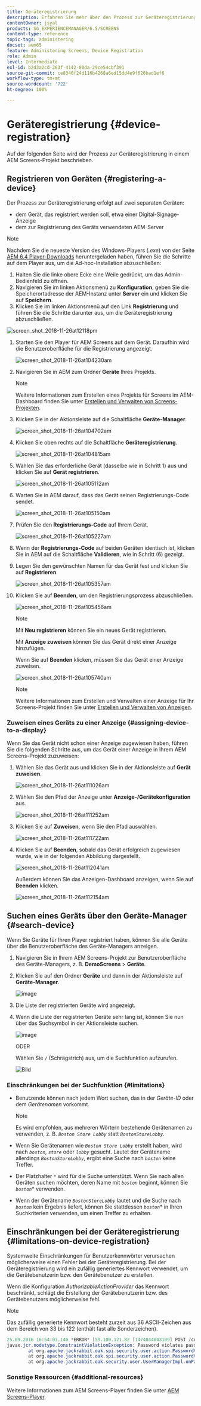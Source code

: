 ```yaml
---
title: Geräteregistrierung
description: Erfahren Sie mehr über den Prozess zur Geräteregistrierung in einem AEM Screens-Projekt.
contentOwner: jsyal
products: SG_EXPERIENCEMANAGER/6.5/SCREENS
content-type: reference
topic-tags: administering
docset: aem65
feature: Administering Screens, Device Registration
role: Admin
level: Intermediate
exl-id: b2d3a2cd-263f-4142-80da-29ce54cbf391
source-git-commit: ce8340f24d116b4268a6ed15dd4e9f626bad1ef6
workflow-type: tm+mt
source-wordcount: '722'
ht-degree: 100%

---
```


# Geräteregistrierung {#device-registration}

Auf der folgenden Seite wird der Prozess zur Geräteregistrierung in einem AEM Screens-Projekt beschrieben.

## Registrieren von Geräten {#registering-a-device}

Der Prozess zur Geräteregistrierung erfolgt auf zwei separaten Geräten:

* dem Gerät, das registriert werden soll, etwa einer Digital-Signage-Anzeige
* dem zur Registrierung des Geräts verwendeten AEM-Server

>[!NOTE]
>
>Nachdem Sie die neueste Version des Windows-Players (*.exe*) von der Seite [AEM 6.4 Player-Downloads](https://download.macromedia.com/screens/) heruntergeladen haben, führen Sie die Schritte auf dem Player aus, um die Ad-hoc-Installation abzuschließen:
>
>1. Halten Sie die linke obere Ecke eine Weile gedrückt, um das Admin-Bedienfeld zu öffnen.
>1. Navigieren Sie im linken Aktionsmenü zu **Konfiguration**, geben Sie die Speicherortadresse der AEM-Instanz unter **Server** ein und klicken Sie auf **Speichern**.
>1. Klicken Sie im linken Aktionsmenü auf den Link **Registrierung** und führen Sie die Schritte darunter aus, um die Geräteregistrierung abzuschließen.
>

![screen_shot_2018-11-26at12118pm](assets/screen_shot_2018-11-26at12118pm.png)

1. Starten Sie den Player für AEM Screens auf dem Gerät. Daraufhin wird die Benutzeroberfläche für die Registrierung angezeigt.

   ![screen_shot_2018-11-26at104230am](assets/screen_shot_2018-11-26at104230am.png)

1. Navigieren Sie in AEM zum Ordner **Geräte** Ihres Projekts.

   >[!NOTE]
   >
   >Weitere Informationen zum Erstellen eines Projekts für Screens im AEM-Dashboard finden Sie unter [Erstellen und Verwalten von Screens-Projekten](creating-a-screens-project.md).

1. Klicken Sie in der Aktionsleiste auf die Schaltfläche **Geräte-Manager**.

   ![screen_shot_2018-11-26at104702am](assets/screen_shot_2018-11-26at104702am.png)

1. Klicken Sie oben rechts auf die Schaltfläche **Geräteregistrierung**.

   ![screen_shot_2018-11-26at104815am](assets/screen_shot_2018-11-26at104815am.png)

1. Wählen Sie das erforderliche Gerät (dasselbe wie in Schritt 1) aus und klicken Sie auf **Gerät registrieren**.

   ![screen_shot_2018-11-26at105112am](assets/screen_shot_2018-11-26at105112am.png)

1. Warten Sie in AEM darauf, dass das Gerät seinen Registrierungs-Code sendet.

   ![screen_shot_2018-11-26at105150am](assets/screen_shot_2018-11-26at105150am.png)

1. Prüfen Sie den **Registrierungs-Code** auf Ihrem Gerät.

   ![screen_shot_2018-11-26at105227am](assets/screen_shot_2018-11-26at105227am.png)

1. Wenn der **Registrierungs-Code** auf beiden Geräten identisch ist, klicken Sie in AEM auf die Schaltfläche **Validieren**, wie in Schritt (6) gezeigt.
1. Legen Sie den gewünschten Namen für das Gerät fest und klicken Sie auf **Registrieren**.

   ![screen_shot_2018-11-26at105357am](assets/screen_shot_2018-11-26at105357am.png)

1. Klicken Sie auf **Beenden**, um den Registrierungsprozess abzuschließen.

   ![screen_shot_2018-11-26at105456am](assets/screen_shot_2018-11-26at105456am.png)

   >[!NOTE]
   >
   >Mit **Neu registrieren** können Sie ein neues Gerät registrieren.
   >
   >Mit **Anzeige zuweisen** können Sie das Gerät direkt einer Anzeige hinzufügen.

   Wenn Sie auf **Beenden** klicken, müssen Sie das Gerät einer Anzeige zuweisen.

   ![screen_shot_2018-11-26at105740am](assets/screen_shot_2018-11-26at105740am.png)

   >[!NOTE]
   >
   >Weitere Informationen zum Erstellen und Verwalten einer Anzeige für Ihr Screens-Projekt finden Sie unter [Erstellen und Verwalten von Anzeigen](managing-displays.md).

### Zuweisen eines Geräts zu einer Anzeige {#assigning-device-to-a-display}

Wenn Sie das Gerät nicht schon einer Anzeige zugewiesen haben, führen Sie die folgenden Schritte aus, um das Gerät einer Anzeige in Ihrem AEM Screens-Projekt zuzuweisen:

1. Wählen Sie das Gerät aus und klicken Sie in der Aktionsleiste auf **Gerät zuweisen**.

   ![screen_shot_2018-11-26at111026am](assets/screen_shot_2018-11-26at111026am.png)

1. Wählen Sie den Pfad der Anzeige unter **Anzeige-/Gerätekonfiguration** aus.

   ![screen_shot_2018-11-26at111252am](assets/screen_shot_2018-11-26at111252am.png)

1. Klicken Sie auf **Zuweisen**, wenn Sie den Pfad auswählen.

   ![screen_shot_2018-11-26at111722am](assets/screen_shot_2018-11-26at111722am.png)

1. Klicken Sie auf **Beenden**, sobald das Gerät erfolgreich zugewiesen wurde, wie in der folgenden Abbildung dargestellt.

   ![screen_shot_2018-11-26at112041am](assets/screen_shot_2018-11-26at112041am.png)

   Außerdem können Sie das Anzeigen-Dashboard anzeigen, wenn Sie auf **Beenden** klicken.

   ![screen_shot_2018-11-26at112154am](assets/screen_shot_2018-11-26at112154am.png)

## Suchen eines Geräts über den Geräte-Manager {#search-device}

Wenn Sie Geräte für Ihren Player registriert haben, können Sie alle Geräte über die Benutzeroberfläche des Geräte-Managers anzeigen.

1. Navigieren Sie in Ihrem AEM Screens-Projekt zur Benutzeroberfläche des Geräte-Managers, z. B. **DemoScreens** > **Geräte**.

1. Klicken Sie auf den Ordner **Geräte** und dann in der Aktionsleiste auf **Geräte-Manager**.

   ![image](/help/user-guide/assets/device-manager/device-manager-1.png)

1. Die Liste der registrierten Geräte wird angezeigt.

1. Wenn die Liste der registrierten Geräte sehr lang ist, können Sie nun über das Suchsymbol in der Aktionsleiste suchen.

   ![image](/help/user-guide/assets/device-manager/device-manager-2.png)

   ODER

   Wählen Sie `/` (Schrägstrich) aus, um die Suchfunktion aufzurufen.

   ![Bild](/help/user-guide/assets/device-manager/device-manager-3.png)


### Einschränkungen bei der Suchfunktion {#limitations}

* Benutzende können nach jedem Wort suchen, das in der *Geräte-ID* oder dem *Gerätenamen* vorkommt.

  >[!NOTE]
  >Es wird empfohlen, aus mehreren Wörtern bestehende Gerätenamen zu verwenden, z. B. *`Boston Store Lobby`* statt *`BostonStoreLobby`*.

* Wenn Sie Gerätenamen wie *`Boston Store Lobby`* erstellt haben, wird nach *`boston`*, *`store`* oder *`lobby`* gesucht. Lautet der Gerätename allerdings *`BostonStoreLobby`*, ergibt eine Suche nach *`boston`* keine Treffer.

* Der Platzhalter `*` wird für die Suche unterstützt. Wenn Sie nach allen Geräten suchen möchten, deren Name mit *`boston`* beginnt, können Sie *`boston`** verwenden.

* Wenn der Gerätename *`BostonStoreLobby`* lautet und die Suche nach *`boston`* kein Ergebnis liefert, können Sie stattdessen *`boston`** in Ihren Suchkriterien verwenden, um einen Treffer zu erhalten.

## Einschränkungen bei der Geräteregistrierung {#limitations-on-device-registration}

Systemweite Einschränkungen für Benutzerkennwörter verursachen möglicherweise einen Fehler bei der Geräteregistrierung. Bei der Geräteregistrierung wird ein zufällig generiertes Kennwort verwendet, um die Gerätebenutzerin bzw. den Gerätebenutzer zu erstellen.

Wenn die Konfiguration *AuthorizableActionProvider* das Kennwort beschränkt, schlägt die Erstellung der Gerätebenutzerin bzw. des Gerätebenutzers möglicherweise fehl.

>[!NOTE]
>
>Das zufällig generierte Kennwort besteht zurzeit aus 36 ASCII-Zeichen aus dem Bereich von 33 bis 122 (enthält fast alle Sonderzeichen).

```java
25.09.2016 16:54:03.140 *ERROR* [59.100.121.82 [1474844043109] POST /content/screens/svc/registration HTTP/1.1] com.adobe.cq.screens.device.registration.impl.RegistrationServlet Error during device registration
javax.jcr.nodetype.ConstraintViolationException: Password violates password constraint (^(?=.*\d).{7,9}$).
        at org.apache.jackrabbit.oak.spi.security.user.action.PasswordValidationAction.validatePassword(PasswordValidationAction.java:105)
        at org.apache.jackrabbit.oak.spi.security.user.action.PasswordValidationAction.onPasswordChange(PasswordValidationAction.java:76)
        at org.apache.jackrabbit.oak.security.user.UserManagerImpl.onPasswordChange(UserManagerImpl.java:308)
```

### Sonstige Ressourcen {#additional-resources}

Weitere Informationen zum AEM Screens-Player finden Sie unter [AEM Screens-Player](working-with-screens-player.md).
